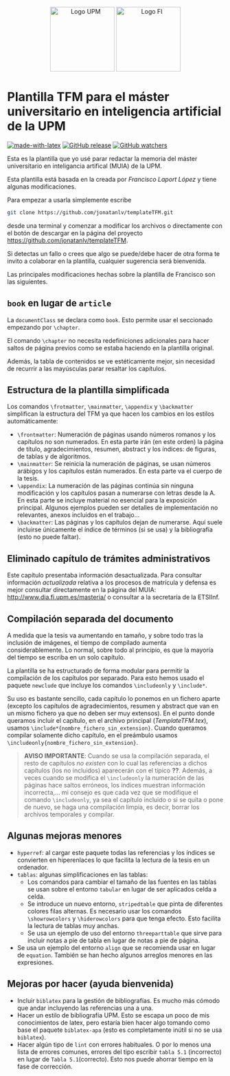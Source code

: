 <p align="center">
<img src="http://www.upm.es/sfs/Rectorado/Gabinete%20del%20Rector/Logos/UPM/Escudo%20con%20Leyenda/ESCUDO%20leyenda%20color%20PNG%20p.png" alt="Logo UPM" height="150px">
<img src="http://www.upm.es/sfs/Rectorado/Gabinete%20del%20Rector/Logos/FAC_INFORMATICA/FacInformatica.jpg" alt="Logo FI" height="150px">
</p>

# Plantilla TFM para el máster universitario en inteligencia artificial de la UPM

[![made-with-latex](https://img.shields.io/badge/Made%20with-LaTeX-1f425f.svg)](https://www.latex-project.org/) [![GitHub release](https://img.shields.io/github/release/jonatanlv/templateTFM.svg)](https://GitHub.com/jonatanlv/templateTFM/releases/) [![GitHub watchers](https://img.shields.io/github/watchers/jonatanlv/templateTFM.svg?label=Watch&style=social)](https://GitHub.com/jonatanlv/templateTFM)

Esta es la plantilla que yo usé parar redactar la memoria del máster universitario en inteligancia artifical (MUIA) de la UPM.

Esta plantilla está basada en la creada por *Francisco Laport López* y tiene algunas modificaciones.

Para empezar a usarla simplemente escribe
```bash
git clone https://github.com/jonatanlv/templateTFM.git
```
desde una terminal y comenzar a modificar los archivos o directamente con el botón de descargar en la página del proyecto https://github.com/jonatanlv/templateTFM.

Si detectas un fallo o crees que algo se puede/debe hacer de otra forma te invito a colaborar en la plantilla, cualquier sugerencia será bienvenida.

Las principales modificaciones hechas sobre la plantilla de Francisco son las siguientes.

## `book` en lugar de `article`

La `documentClass` se declara como `book`. Esto permite usar el seccionado empezando por `\chapter`.

El comando `\chapter` no necesita redefiniciones adicionales para hacer saltos de página previos como se estaba haciendo en la plantilla original.

Además, la tabla de contenidos se ve estéticamente mejor, sin necesidad de recurrir a las mayúsculas parar resaltar los capítulos.

## Estructura de la plantilla simplificada

Los comandos `\frotmatter`, `\mainmatter`, `\appendix` y `\backmatter` simplifican la estructura del TFM ya que hacen los cambios en los estilos automáticamente:
- `\frontmatter`: Numeración de páginas usando números romanos y los capítulos no son numerados. En esta parte irán (en este orden) la página de título, agradecimientos, resumen, abstract y los índices: de figuras, de tablas y de algoritmos.
- `\mainmatter`: Se reinicia la numeración de páginas, se usan números arábigos y los capítulos están numerados. En esta parte va el cuerpo de la tesis.
- `\appendix`: La numeración de las páginas continúa sin ninguna modificación y los capítulos pasan a numerarse con letras desde la A. En esta parte se incluye material no esencial para la exposición principal. Algunos ejemplos pueden ser detalles de implementación no relevantes, anexos incluidos en el trabajo...
- `\backmatter`: Las páginas y los capítulos dejan de numerarse. Aquí suele incluirse únicamente el índice de términos (si se usa) y la bibliografía (esto no puede faltar).

## Eliminado capítulo de trámites administrativos

Este capítulo presentaba información desactualizada. Para consultar información *actualizada* relativa a los procesos de matrícula y defensa es mejor consultar directamente en la página del MUIA: http://www.dia.fi.upm.es/masteria/ o consultar a la secretaría de la ETSIInf.

## Compilación separada del documento

A medida que la tesis va aumentando en tamaño, y sobre todo tras la inclusión de imágenes, el tiempo de compilado aumenta considerablemente. Lo normal, sobre todo al principio, es que la mayoría del tiempo se escriba en un solo capítulo.

La plantilla se ha estructurado de forma modular para permitir la compilación de los capítulos por separado. Para esto hemos usado el paquete `newclude` que incluye los comandos `\includeonly` y `\include*`.

Su uso es bastante sencillo, cada capítulo lo ponemos en un fichero aparte (excepto los capítulos de agradecimientos, resumen y abstract que van en un mismo fichero ya que no deben ser muy extensos). En el punto donde queramos incluir el capítulo, en el archivo principal (*TemplateTFM.tex*), usamos `\include*{nombre_fichero_sin_extension}`. Cuando queramos compilar solamente dicho capítulo, en el preámbulo usamos `\includeonly{nombre_fichero_sin_extension}`.

> **AVISO IMPORTANTE**: Cuando se usa la compilación separada, el resto de capítulos *no existen* con lo cual las referencias a dichos capítulos (los no incluidos) aparecerán con el típico **??**. Además, a veces cuando se modifica el `\includeonly` la numeración de las páginas hace saltos erróneos, los índices muestran información incorrecta,... mi consejo es que cada vez que se modifique el comando `\includeonly`, ya sea el capítulo incluido o si se quita o pone de nuevo, se haga una compilación limpia, es decir, borrar los archivos temporales y compilar.

## Algunas mejoras menores

- `hyperref`: al cargar este paquete todas las referencias y los índices se convierten en hiperenlaces lo que facilita la lectura de la tesis en un ordenador.
- `tablas`: algunas simplificaciones en las tablas:
  - Los comandos para cambiar el tamaño de las fuentes en las tablas se usan sobre el entorno `tabular` en lugar de ser aplicados celda a celda.
  - Se introduce un nuevo entorno, `stripedtable` que pinta de diferentes colores filas alternas. Es necesario usar los comandos `\showrowcolors` y `\hiderowcolors` para que tenga efecto. Esto facilita la lectura de tablas muy anchas.
  - Se usa un ejemplo de uso del entorno `threeparttable` que sirve para incluir notas a pie de tabla en lugar de notas a pie de página.
- Se usa un ejemplo del entorno `align` que se recomienda usar en lugar de `equation`. También se han hecho algunos arreglos menores en las expresiones.

## Mejoras por hacer (ayuda bienvenida)

- Incluir `biblatex` para la gestión de bibliografías. Es mucho más cómodo que andar incluyendo las referencias una a una.
- Hacer un estilo de bibliografía UPM. Esto se escapa un poco de mis conocimientos de latex, pero estaría bien hacer algo tomando como base el paquete `biblatex-apa` (esto es completamente inútil si no se usa `biblatex`).
- Hacer algún tipo de `lint` con errores habituales. O por lo menos una lista de errores comunes, errores del tipo escribir `tabla 5.1` (incorrecto) en lugar de `Tabla 5.1`(correcto). Esto nos puede ahorrar tiempo en la fase de corrección.
